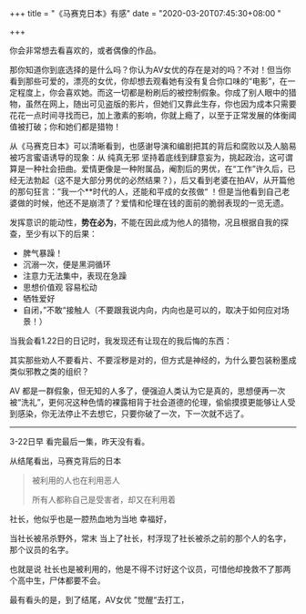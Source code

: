 +++
title = "《马赛克日本》有感"
date = "2020-03-20T07:45:30+08:00 "

+++

你会非常想去看喜欢的，或者偶像的作品。

那你知道你到底选择的是什么吗？你认为AV女优的存在是对的吗？不对！但当你看到那些可爱的，漂亮的女优，你却想去观看她有没有复合你口味的“电影”，在一定程度上，你会喜欢她。而这一切都是粉刷后的被控制假象。你成了别人眼中的猎物，虽然在网上，随出可见盗版的影片，但她们又靠此生存，你也因为成本只需要花花一点时间寻找而已，加上激素的影响，你就上瘾了，以至于正常发展的体衡阈值被打破；你和她们都是猎物！

从《马赛克日本》可以清晰看到，也感谢导演和编剧把其的背后和腐败以及人脑易被巧言蜜语诱导的现象：从 纯真无邪 坚持着底线到肆意妄为，挑起政治，这可谓算是一种社会扭曲。爱情更像是一种附属品，阉割后的男优，在“工作”许久后，已经无法勃起（这不是大部分男优的必然结果？），后又看到老婆在拍AV，从开篇他的那句狂言：”我一个**时代的人，还能和平成的女孩做“ ！但是当他看到自己老婆做的时候，他还不是崩溃了？爱情和伦理在钱的面前的脆弱表现的一览无遗。

发挥意识的能动性，**势在必为**，不能在因此成为他人的猎物，况且根据自我的探查，至少有以下的后果：

- 脾气暴躁！
- 沉溺一次，便是黑洞循环
- 注意力无法集中，表现在急躁
- 思想价值观 容易松动
- 牺牲爱好
- 自闭，”不敢“接触人（不要跟我说内向，内向也是可以的，取决于如何应对场景！）

当我会看1.22日的日记时，我发现还有让现在的我后悔的东西：



其实那些劝人不要看片、不要淫秽是对的，但方式是神经的，为什么要包装粉墨成类似邪教之类的组织？

AV 都是一群假象，但无知的人多了，便强迫人类认为它是真的，思想便再一次被“洗礼”，更何况这种色情的裸露相背于社会道德的伦理，偷偷摸摸更能够让人受到感染，你无法停止不去想它，只要你破了一次，下一次就不远了。

---

3-22日早 看完最后一集，昨天没有看。

从结尾看出，马赛克背后的日本

> 被利用的人也在利用恶人
>
> 所有人都称自己是受害者，却又在利用着

社长，他似乎也是一腔热血地为当地 幸福好，

当社长被吊杀野外，常末 当上了社长，村浮现了社长被杀之前的那个人的名字，那个议员的名字。

也就是说 社长也是被利用的，他是不得不讨好这个议员，可惜他却挽救不了那两个高中生，尸体都要不会。

最有看头的是，到了结尾，AV女优 ”觉醒“去打工，